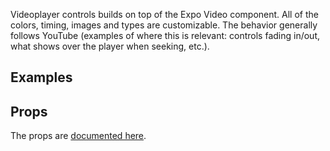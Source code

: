 
Videoplayer controls builds on top of the Expo Video component. All of the colors, timing, images and types are customizable. The behavior generally follows YouTube (examples of where this is relevant: controls fading in/out, what shows over the player when seeking, etc.).

## Examples


## Props

The props are [documented here](docs.md).
